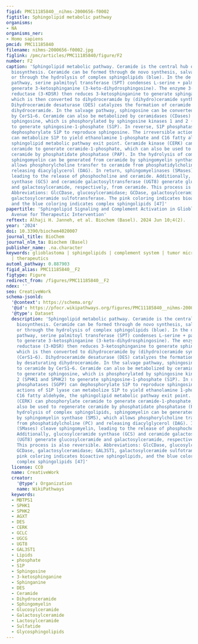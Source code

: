 ```yaml
---
figid: PMC11185840__nihms-2000656-f0002
figtitle: Sphingolipid metabolic pathway
organisms:
- NA
organisms_ner:
- Homo sapiens
pmcid: PMC11185840
filename: nihms-2000656-f0002.jpg
figlink: /pmc/articles/PMC11185840/figure/F2
number: F2
caption: 'Sphingolipid metabolic pathway. Ceramide is the central hub of sphingolipid
  biosynthesis. Ceramide can be formed through de novo synthesis, salvage pathway,
  or through the hydrolysis of complex sphingolipids (blue). In the de novo synthesis
  pathway, serine palmitoyl transferase (SPT) condenses L-serine + palmitoyl-CoA to
  generate 3-ketosphinganine (3-keto-dihydrosphingosine). The enzyme 3-ketosphinganine
  reductase (3-KDSR) then reduces 3-ketosphinganine to generate sphinganine (dihydrosphingosine),
  which is then converted to dihydroceramide by (dihydro)ceramide synthases 1–6 (CerS1–6).
  Dihydroceramide desaturase (DES) catalyzes the formation of ceramide by desaturating
  dihydroceramide. In the salvage pathway, sphingosine can be converted to ceramide
  by CerS1–6. Ceramide can also be metabolized by ceramidases (CDases) to generate
  sphingosine, which is phosphorylated by sphingosine kinases 1 and 2 (SPHK1 and SPHK2)
  to generate sphingosine-1-phosphate (S1P). In reverse, S1P phosphatases (SGPP) can
  dephosphorylate S1P to reproduce sphingosine. The irreversible actions of S1P lyase
  can metabolize S1P to yield ethanolamine 1-phosphate and C16 fatty aldehyde, the
  sphingolipid metabolic pathway exit point. Ceramide kinase (CERK) can phosphorylate
  ceramide to generate ceramide-1-phosphate, which can also be used to regenerate
  ceramide by phosphatidate phosphatase (PAP). In the hydrolysis of complex sphingolipids,
  sphingomyelin can be generated from ceramide by sphingomyelin synthase (SMS), which
  allows phosphorylcholine transfer to ceramide from phosphatidylcholine (PC) and
  releasing diacylglycerol (DAG). In return, sphingomyelinases (SMases) cleave sphingomyelin,
  leading to the release of phosphocholine and ceramide. Additionally, glucosylceramide
  synthase (GCS) and ceramide galactosyltransferase (UGT8) generate glucosylceramide
  and galactosylceramide, respectively, from ceramide. This process is also reversible.
  Abbreviations: GlcCDase, glucosylceramidase; GCDase, galactosylceramidase; GAL3ST1,
  galactosylceramide sulfotransferase. The pink coloring indicates bioactive sphingolipids,
  and the blue coloring indicates complex sphingolipids [47]'
papertitle: 'Sphingolipid Signaling and Complement Activation in Glioblastoma: A Promising
  Avenue for Therapeutic Intervention'
reftext: Alhaji H. Janneh, et al. Biochem (Basel). 2024 Jun 10;4(2).
year: '2024'
doi: 10.3390/biochem4020007
journal_title: BioChem
journal_nlm_ta: Biochem (Basel)
publisher_name: .na.character
keywords: glioblastoma | sphingolipids | complement system | tumor microenvironment
  | therapeutics
automl_pathway: 0.887903
figid_alias: PMC11185840__F2
figtype: Figure
redirect_from: /figures/PMC11185840__F2
ndex: ''
seo: CreativeWork
schema-jsonld:
  '@context': https://schema.org/
  '@id': https://pfocr.wikipathways.org/figures/PMC11185840__nihms-2000656-f0002.html
  '@type': Dataset
  description: 'Sphingolipid metabolic pathway. Ceramide is the central hub of sphingolipid
    biosynthesis. Ceramide can be formed through de novo synthesis, salvage pathway,
    or through the hydrolysis of complex sphingolipids (blue). In the de novo synthesis
    pathway, serine palmitoyl transferase (SPT) condenses L-serine + palmitoyl-CoA
    to generate 3-ketosphinganine (3-keto-dihydrosphingosine). The enzyme 3-ketosphinganine
    reductase (3-KDSR) then reduces 3-ketosphinganine to generate sphinganine (dihydrosphingosine),
    which is then converted to dihydroceramide by (dihydro)ceramide synthases 1–6
    (CerS1–6). Dihydroceramide desaturase (DES) catalyzes the formation of ceramide
    by desaturating dihydroceramide. In the salvage pathway, sphingosine can be converted
    to ceramide by CerS1–6. Ceramide can also be metabolized by ceramidases (CDases)
    to generate sphingosine, which is phosphorylated by sphingosine kinases 1 and
    2 (SPHK1 and SPHK2) to generate sphingosine-1-phosphate (S1P). In reverse, S1P
    phosphatases (SGPP) can dephosphorylate S1P to reproduce sphingosine. The irreversible
    actions of S1P lyase can metabolize S1P to yield ethanolamine 1-phosphate and
    C16 fatty aldehyde, the sphingolipid metabolic pathway exit point. Ceramide kinase
    (CERK) can phosphorylate ceramide to generate ceramide-1-phosphate, which can
    also be used to regenerate ceramide by phosphatidate phosphatase (PAP). In the
    hydrolysis of complex sphingolipids, sphingomyelin can be generated from ceramide
    by sphingomyelin synthase (SMS), which allows phosphorylcholine transfer to ceramide
    from phosphatidylcholine (PC) and releasing diacylglycerol (DAG). In return, sphingomyelinases
    (SMases) cleave sphingomyelin, leading to the release of phosphocholine and ceramide.
    Additionally, glucosylceramide synthase (GCS) and ceramide galactosyltransferase
    (UGT8) generate glucosylceramide and galactosylceramide, respectively, from ceramide.
    This process is also reversible. Abbreviations: GlcCDase, glucosylceramidase;
    GCDase, galactosylceramidase; GAL3ST1, galactosylceramide sulfotransferase. The
    pink coloring indicates bioactive sphingolipids, and the blue coloring indicates
    complex sphingolipids [47]'
  license: CC0
  name: CreativeWork
  creator:
    '@type': Organization
    name: WikiPathways
  keywords:
  - MBTPS1
  - SPHK1
  - SPHK2
  - AGXT
  - DES
  - CERK
  - GCLC
  - UGCG
  - UGT8
  - GAL3ST1
  - Lipids
  - phosphate
  - S1P
  - Sphingosine
  - 3-ketosphinganine
  - Sphinganine
  - DES
  - Ceramide
  - Dihydroceramide
  - Sphingomyelin
  - Glucosylceramide
  - Galactosylceramide
  - Lactosylceramide
  - Sulfatide
  - Glycosphingolipids
---
```

